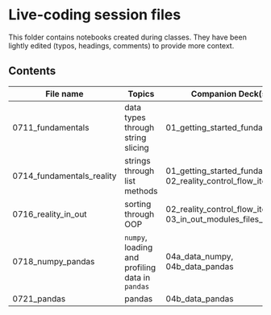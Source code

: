 # Live-coding session files

This folder contains notebooks created during classes. They have been lightly edited (typos, headings, comments) to provide more context.

## Contents
| File name | Topics | Companion Deck(s) |
|---|---|---|
| 0711_fundamentals | data types through string slicing | 01_getting_started_fundamentals |
| 0714_fundamentals_reality | strings through list methods | 01_getting_started_fundamentals, 02_reality_control_flow_iterables |
| 0716_reality_in_out | sorting through OOP | 02_reality_control_flow_iterables, 03_in_out_modules_files_oop|
| 0718_numpy_pandas | `numpy`, loading and profiling data in `pandas` | 04a_data_numpy, 04b_data_pandas |
| 0721_pandas | pandas | 04b_data_pandas |